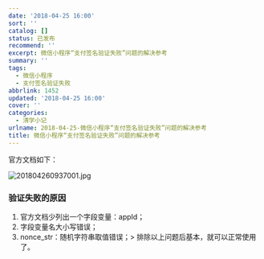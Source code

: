 ```yaml
---
date: '2018-04-25 16:00'
sort: ''
catalog: []
status: 已发布
recommend: ''
excerpt: 微信小程序“支付签名验证失败”问题的解决参考
summary: ''
tags:
  - 微信小程序
  - 支付签名验证失败
abbrlink: 1452
updated: '2018-04-25 16:00'
cover: ''
categories:
  - 清学小记
urlname: 2018-04-25-微信小程序“支付签名验证失败”问题的解决参考
title: 微信小程序“支付签名验证失败”问题的解决参考
---
```


官方文档如下：


![201804260937001.jpg](http://image.bmqy.net/uploads/2018/04/201804260937001.jpg)


### 验证失败的原因

1. 官方文档少列出一个字段变量：appId；
2. 字段变量名大小写错误；
3. nonce_str：随机字符串取值错误；> 排除以上问题后基本，就可以正常使用了。

